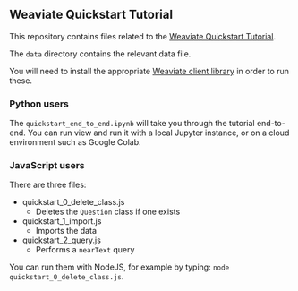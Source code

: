 ## Weaviate Quickstart Tutorial 

This repository contains files related to the [Weaviate Quickstart Tutorial](https://weaviate.io/developers/weaviate/quickstart).

The `data` directory contains the relevant data file.

You will need to install the appropriate [Weaviate client library](https://weaviate.io/developers/weaviate/client-libraries) in order to run these.

### Python users

The `quickstart_end_to_end.ipynb` will take you through the tutorial end-to-end. You can run view and run it with a local Jupyter instance, or on a cloud environment such as Google Colab.

### JavaScript users

There are three files:

- quickstart_0_delete_class.js
    - Deletes the `Question` class if one exists
- quickstart_1_import.js
    - Imports the data
- quickstart_2_query.js
    - Performs a `nearText` query

You can run them with NodeJS, for example by typing: `node quickstart_0_delete_class.js`.